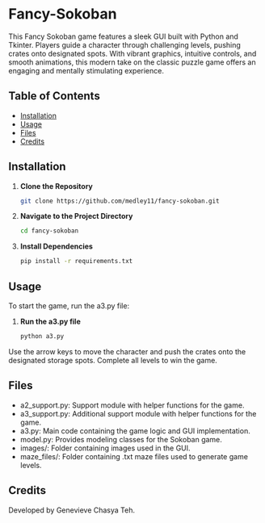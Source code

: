 # Fancy-Sokoban
This Fancy Sokoban game features a sleek GUI built with Python and Tkinter. Players guide a character through challenging levels, pushing crates onto designated spots. With vibrant graphics, intuitive controls, and smooth animations, this modern take on the classic puzzle game offers an engaging and mentally stimulating experience.

## Table of Contents

- [Installation](#installation)
- [Usage](#usage)
- [Files](#files)
- [Credits](#credits)

## Installation

1. **Clone the Repository**
   ```bash
   git clone https://github.com/medley11/fancy-sokoban.git

2. **Navigate to the Project Directory**
   ```bash
   cd fancy-sokoban
3. **Install Dependencies**
   ```bash
   pip install -r requirements.txt

## Usage
To start the game, run the a3.py file:
1. **Run the a3.py file**
   ```bash
   python a3.py
Use the arrow keys to move the character and push the crates onto the designated storage spots. Complete all levels to win the game.

## Files
- a2_support.py: Support module with helper functions for the game.
- a3_support.py: Additional support module with helper functions for the game.
- a3.py: Main code containing the game logic and GUI implementation.
- model.py: Provides modeling classes for the Sokoban game.
- images/: Folder containing images used in the GUI.
- maze_files/: Folder containing .txt maze files used to generate game levels.

## Credits
Developed by Genevieve Chasya Teh.
